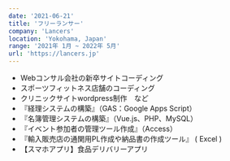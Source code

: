```yaml
---
date: '2021-06-21'
title: 'フリーランサー'
company: 'Lancers'
location: 'Yokohama, Japan'
range: '2021年 1月 ~ 2022年 5月'
url: 'https://lancers.jp'
---
```


- Webコンサル会社の新卒サイトコーディング
- スポーツフィットネス店舗のコーディング
- クリニックサイトwordpress制作　など
- 『経理システムの構築』（GAS：Google Apps Script）
- 『名簿管理システムの構築』（Vue.js、PHP、MySQL）
- 『イベント参加者の管理ツール作成』（Access）
- 『輸入販売店の通関用PL作成や納品書の作成ツール』 ( Excel )
- 【スマホアプリ】食品デリバリーアプリ <p><a href="https://apple.co/3iTRNtI"></a></p>
